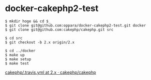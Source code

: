 # docker-cakephp2-test

    $ mkdir hoge && cd $_
    $ git clone git@github.com:oppara/docker-cakephp2-test.git docker
    $ git clone git@github.com:cakephp/cakephp.git src

    $ cd src
    $ git checkout -b 2.x origin/2.x

    $ cd ../docker
    $ make up
    $ make setup
    $ make test


[cakephp/.travis.yml at 2.x · cakephp/cakephp](https://github.com/cakephp/cakephp/blob/2.x/.travis.yml)
